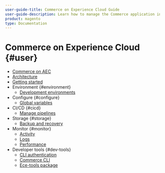 ```yaml
---
user-guide-title: Commerce on Experience Cloud Guide
user-guide-description: Learn how to manage the Commerce application in Experience Cloud infrastructure.
product: magento
type: Documentation
---
```


# Commerce on Experience Cloud {#user}

- [Commerce on AEC](overview.md)
- [Architecture](architecture.md)
- [Getting started](https://experienceleague.corp.adobe.com/docs/commerce-cloud-service/start/overview.html)
- Environment {#environment}
  - [Development environments](environment/types.md)
- Configure {#configure}
  - [Global variables](environment/global-variables.md)
- CI/CD {#cicd}
  - [Manage pipelines](cicd/manage-pipelines.md)
- Storage {#storage}
  - [Backup and recovery](storage/backup-and-recovery.md)
- Monitor {#monitor}
  - [Activity](monitor/activity.md)
  - [Logs](monitor/logs.md)
  - [Performance](monitor/performance.md)
- Developer tools {#dev-tools}
  - [CLI authentication](dev-tools/aio-cli-authentication.md)
  - [Commerce CLI](dev-tools/commerce-cli.md)
  - [Ece-tools package](dev-tools/ece-tools.md)
